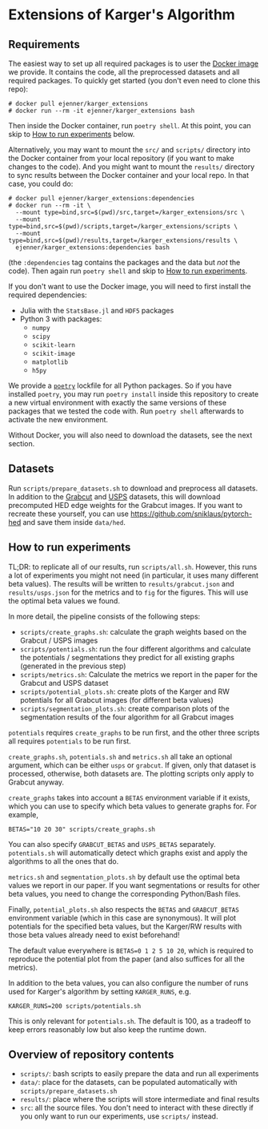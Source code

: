 # Extensions of Karger's Algorithm

## Requirements
The easiest way to set up all required packages is to user the
[Docker image](https://hub.docker.com/repository/docker/ejenner/karger_extensions)
we provide. It contains the code, all the preprocessed datasets and all
required packages. To quickly get started (you don't even need to clone this repo):
```
# docker pull ejenner/karger_extensions
# docker run --rm -it ejenner/karger_extensions bash
```
Then inside the Docker container, run `poetry shell`. At this point,
you can skip to [How to run experiments](#how-to-run-experiments) below.

Alternatively, you may want to mount the `src/` and `scripts/` directory
into the Docker container from your local repository (if you want to
make changes to the code). And you might want to mount the `results/` directory
to sync results between the Docker container and your local repo.
In that case, you could do:
```
# docker pull ejenner/karger_extensions:dependencies
# docker run --rm -it \
  --mount type=bind,src=$(pwd)/src,target=/karger_extensions/src \
  --mount type=bind,src=$(pwd)/scripts,target=/karger_extensions/scripts \
  --mount type=bind,src=$(pwd)/results,target=/karger_extensions/results \
  ejenner/karger_extensions:dependencies bash
```
(the `:dependencies` tag contains the packages and the data but *not* the code).
Then again run `poetry shell` and skip to [How to run experiments](#how-to-run-experiments).

If you don't want to use the Docker image, you will need to first install
the required dependencies:
- Julia with the `StatsBase.jl` and `HDF5` packages
- Python 3 with packages:
  - `numpy`
  - `scipy`
  - `scikit-learn`
  - `scikit-image`
  - `matplotlib`
  - `h5py`

We provide a [`poetry`](https://python-poetry.org/) lockfile for all Python packages.
So if you have installed `poetry`, you may run `poetry install` inside this repository
to create a new virtual environment with exactly the same versions of these packages
that we tested the code with. Run `poetry shell` afterwards to activate the new
environment.

Without Docker, you will also need to download the datasets, see the next section.

## Datasets
Run `scripts/prepare_datasets.sh` to download and preprocess all datasets. In addition
to the [Grabcut](https://www.robots.ox.ac.uk/~vgg/data/iseg/) and
[USPS](https://web.stanford.edu/~hastie/StatLearnSparsity_files/DATA/zipcode.html)
datasets, this will download precomputed HED edge weights for the Grabcut images.
If you want to recreate these yourself, you can use https://github.com/sniklaus/pytorch-hed
and save them inside `data/hed`.

## How to run experiments
TL;DR: to replicate all of our results, run `scripts/all.sh`.
However, this runs a lot of experiments you might not need
(in particular, it uses many different beta values).
The results will be written to `results/grabcut.json`
and `results/usps.json` for the metrics and to `fig` for the figures.
This will use the optimal beta values we found.

In more detail, the pipeline consists of the following steps:
- `scripts/create_graphs.sh`: calculate the graph weights based on
  the Grabcut / USPS images
- `scripts/potentials.sh`: run the four different algorithms
  and calculate the potentials / segmentations they predict for
  all existing graphs (generated in the previous step)
- `scripts/metrics.sh`: Calculate the metrics we report in the paper
  for the Grabcut and USPS dataset
- `scripts/potential_plots.sh`: create plots of the Karger and RW
  potentials for all Grabcut images (for different beta values)
- `scripts/segmentation_plots.sh`: create comparison plots of the
  segmentation results of the four algorithm for all Grabcut images

`potentials` requires `create_graphs` to be run first, and the other
three scripts all requires `potentials` to be run first.

`create_graphs.sh`, `potentials.sh` and `metrics.sh` all take an optional
argument, which can be either `usps` or `grabcut`. If given, only that dataset
is processed, otherwise, both datasets are. The plotting scripts only apply
to Grabcut anyway.

`create_graphs` takes into account a `BETAS` environment variable
if it exists, which you can use to specify which beta values to
generate graphs for. For example,
```
BETAS="10 20 30" scripts/create_graphs.sh
```
You can also specify `GRABCUT_BETAS` and `USPS_BETAS` separately.
`potentials.sh` will automatically detect which graphs exist and
apply the algorithms to all the ones that do.

`metrics.sh` and `segmentation_plots.sh` by default use the optimal
beta values we report in our paper. If you want segmentations or
results for other beta values, you need to change the corresponding
Python/Bash files.

Finally, `potential_plots.sh` also respects the `BETAS` and `GRABCUT_BETAS`
environment variable (which in this case are synonymous).
It will plot potentials for the specified beta values, but the
Karger/RW results with those beta values already need to exist beforehand!

The default value everywhere is `BETAS=0 1 2 5 10 20`, which is required
to reproduce the potential plot from the paper (and also suffices
for all the metrics).

In addition to the beta values, you can also configure the number of runs
used for Karger's algorithm by setting `KARGER_RUNS`, e.g.
```
KARGER_RUNS=200 scripts/potentials.sh
```
This is only relevant for `potentials.sh`. The default is 100, as a
tradeoff to keep errors reasonably low but also keep the runtime down.

## Overview of repository contents
- `scripts/`: bash scripts to easily prepare the data and run all experiments
- `data/`: place for the datasets, can be populated automatically with `scripts/prepare_datasets.sh`
- `results/`: place where the scripts will store intermediate and final results
- `src`: all the source files. You don't need to interact with these directly
  if you only want to run our experiments, use `scripts/` instead.
